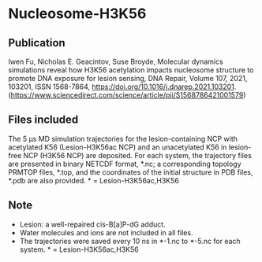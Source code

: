 # Nucleosome-H3K56 
## Publication 
Iwen Fu, Nicholas E. Geacintov, Suse Broyde,
Molecular dynamics simulations reveal how H3K56 acetylation impacts nucleosome structure to promote DNA exposure for lesion sensing,
DNA Repair,
Volume 107,
2021,
103201,
ISSN 1568-7864,
https://doi.org/10.1016/j.dnarep.2021.103201.
(https://www.sciencedirect.com/science/article/pii/S1568786421001579)

## Files included
The 5 µs MD simulation trajectories for the lesion-containing NCP with acetylated K56 (Lesion-H3K56ac NCP) and an unacetylated K56 in lesion-free NCP (H3K56 NCP) are deposited.
For each system, the trajectory files are presented in binary NETCDF format, *.nc; 
a corresponding topology PRMTOP files, *.top, and the coordinates of the initial structure in PDB files, *.pdb
are also provided. * = Lesion-H3K56ac,H3K56

## Note 
* Lesion: a well-repaired cis-B[a]P-dG adduct.
* Water molecules and ions are not included in all files. 
* The trajectories were saved every 10 ns in *-1.nc to *-5.nc for each system.  * = Lesion-H3K56ac,H3K56

